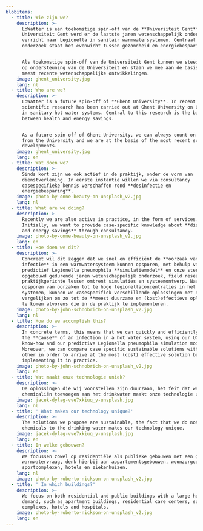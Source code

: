 ```yaml
---
blobitems:
  - title: Wie zijn we?
    description: >-
      LoWatter is een toekomstige spin-off van de **Universiteit Gent**. Aan de
      Universiteit Gent werd er de laatste jaren wetenschappelijk onderzoek
      verricht naar Legionella in sanitair warmwatersystemen. Centraal in dit
      onderzoek staat het evenwicht tussen gezondheid en energiebesparing.


      Als toekomstige spin-off van de Universiteit Gent kunnen we steeds rekenen
      op ondersteuning van de Universiteit en staan we mee aan de basis van de
      meest recente wetenschappelijke ontwikkelingen.
    image: ghent_university.jpg
    lang: nl
  - title: Who are we?
    description: >-
      LoWatter is a future spin-off of **Ghent University**. In recent years,
      scientific research has been carried out at Ghent University on Legionella
      in sanitary hot water systems. Central to this research is the balance
      between health and energy savings.


      As a future spin-off of Ghent University, we can always count on support
      from the University and we are at the basis of the most recent scientific
      developments.
    image: ghent_university.jpg
    lang: en
  - title: Wat doen we?
    description: >-
      Sinds kort zijn we ook actief in de praktijk, onder de vorm van
      dienstverlening. In eerste instantie willen we via consultancy
      casespecifieke kennis verschaffen rond **desinfectie en
      energiebesparing**.
    image: photo-by-onne-beauty-on-unsplash_v2.jpg
    lang: nl
  - title: What are we doing?
    description: >-
      Recently we are also active in practice, in the form of services.
      Initially, we want to provide case-specific knowledge about **disinfection
      and energy savings** through consultancy.
    image: photo-by-onne-beauty-on-unsplash_v2.jpg
    lang: en
  - title: Hoe doen we dit?
    description: >-
      Concreet wil dit zeggen dat we snel en efficiënt de **oorzaak van een
      infectie** in een warmwatersysteem kunnen opsporen, met behulp van ons
      predictief Legionella pneumophila **simulatiemodel** en onze sterk knowhow
      opgebouwd gedurende jaren wetenschappelijk onderzoek, field research en
      praktijkgerichte lessen omtrent simulaties en systeemontwerp. Naast het
      opsporen van oorzaken tot te hoge legionellaconcentraties in het gehele
      systemen, kunnen we casespecifiek verschillende oplossingen met elkaar
      vergelijken om zo tot de **meest duurzame en (kost)effectieve oplossing**
      te komen alvorens die in de praktijk te implementeren.
    image: photo-by-john-schnobrich-on-unsplash_v2.jpg
    lang: nl
  - title: How do we accomplish this?
    description: >-
      In concrete terms, this means that we can quickly and efficiently identify
      the **cause** of an infection in a hot water system, using our UGent
      know-how and our predictive Legionella pneumophila simulation model.
      Moreover, we can compare case specific sustainable solutions with each
      other in order to arrive at the most (cost) effective solution before
      implementing it in practice.
    image: photo-by-john-schnobrich-on-unsplash_v2.jpg
    lang: en
  - title: Wat maakt onze technologie uniek?
    description: >-
      De oplossingen die wij voorstellen zijn duurzaam, het feit dat we geen
      chemicaliën toevoegen aan het drinkwater maakt onze technologie uniek.
    image: jacek-dylag-vve7xkiuq_y-unsplash.jpg
    lang: nl
  - title: ' What makes our technology unique?'
    description: >-
      The solutions we propose are sustainable, the fact that we do not add any
      chemicals to the drinking water makes our technology unique.
    image: jacek-dylag-vve7xkiuq_y-unsplash.jpg
    lang: en
  - title: In welke gebouwen?
    description: >-
      We focussen zowel op residentiële als publieke gebouwen met een grote
      warmwatervraag, denk hierbij aan appartementsgebouwen, woonzorgcentra,
      sportcomplexen, hotels en ziekenhuizen.
    lang: nl
    image: photo-by-roberto-nickson-on-unsplash_v2.jpg
  - title: ' In which buildings?'
    description: >-
      We focus on both residential and public buildings with a large hot water
      demand, such as apartment buildings, residential care centers, sports
      complexes, hotels and hospitals.
    image: photo-by-roberto-nickson-on-unsplash_v2.jpg
    lang: en
---
```

